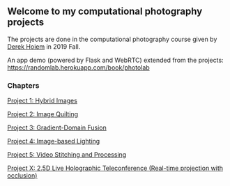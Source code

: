 ## Welcome to my computational photography projects

The projects are done in the computational photography course given by [Derek Hoiem](http://dhoiem.cs.illinois.edu/) in 2019 Fall. 

An app demo (powered by Flask and WebRTC) extended from the projects: https://randomlab.herokuapp.com/book/photolab

### Chapters

[Project 1: Hybrid Images](https://skyrandomlab.github.io/photolab.github.io/proj1/index.html)

[Project 2: Image Quilting](https://skyrandomlab.github.io/photolab.github.io/proj2/index.html)

[Project 3: Gradient-Domain Fusion](https://skyrandomlab.github.io/photolab.github.io/proj3/index.html)

[Project 4: Image-based Lighting](https://skyrandomlab.github.io/photolab.github.io/proj4/index.html)

[Project 5: Video Stitching and Processing](https://skyrandomlab.github.io/photolab.github.io/proj5/index.html)

[Project X: 2.5D Live Holographic Teleconference (Real-time projection with occlusion)](https://skyrandomlab.github.io/photolab.github.io/final/index.html)

